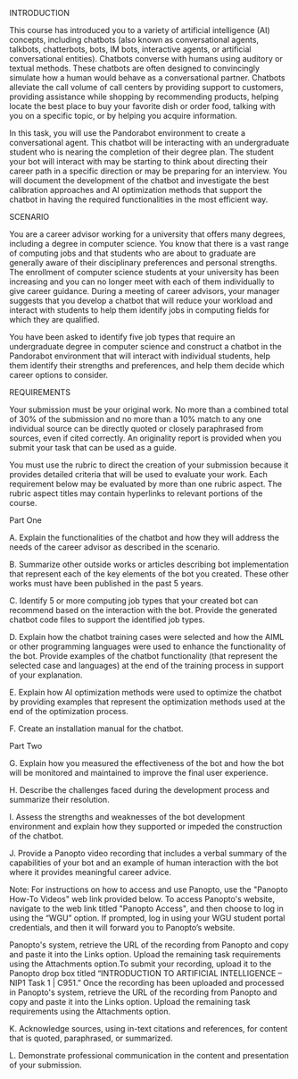 INTRODUCTION

This course has introduced you to a variety of artificial intelligence (AI) concepts, including chatbots (also known as conversational agents, talkbots, chatterbots, bots, IM bots, interactive agents, or artificial conversational entities). Chatbots converse with humans using auditory or textual methods. These chatbots are often designed to convincingly simulate how a human would behave as a conversational partner. Chatbots alleviate the call volume of call centers by providing support to customers, providing assistance while shopping by recommending products, helping locate the best place to buy your favorite dish or order food, talking with you on a specific topic, or by helping you acquire information.


In this task, you will use the Pandorabot environment to create a conversational agent. This chatbot will be interacting with an undergraduate student who is nearing the completion of their degree plan. The student your bot will interact with may be starting to think about directing their career path in a specific direction or may be preparing for an interview. You will document the development of the chatbot and investigate the best calibration approaches and AI optimization methods that support the chatbot in having the required functionalities in the most efficient way.

SCENARIO

You are a career advisor working for a university that offers many degrees, including a degree in computer science. You know that there is a vast range of computing jobs and that students who are about to graduate are generally aware of their disciplinary preferences and personal strengths. The enrollment of computer science students at your university has been increasing and you can no longer meet with each of them individually to give career guidance. During a meeting of career advisors, your manager suggests that you develop a chatbot that will reduce your workload and interact with students to help them identify jobs in computing fields for which they are qualified.


You have been asked to identify five job types that require an undergraduate degree in computer science and construct a chatbot in the Pandorabot environment that will interact with individual students, help them identify their strengths and preferences, and help them decide which career options to consider.

REQUIREMENTS

Your submission must be your original work. No more than a combined total of 30% of the submission and no more than a 10% match to any one individual source can be directly quoted or closely paraphrased from sources, even if cited correctly. An originality report is provided when you submit your task that can be used as a guide.


You must use the rubric to direct the creation of your submission because it provides detailed criteria that will be used to evaluate your work. Each requirement below may be evaluated by more than one rubric aspect. The rubric aspect titles may contain hyperlinks to relevant portions of the course.


Part One

A.  Explain the functionalities of the chatbot and how they will address the needs of the career advisor as described in the scenario.


B.  Summarize other outside works or articles describing bot implementation that represent each of the key elements of the bot you created. These other works must have been published in the past 5 years.


C.  Identify 5 or more computing job types that your created bot can recommend based on the interaction with the bot. Provide the generated chatbot code files to support the identified job types.
 

D.  Explain how the chatbot training cases were selected and how the AIML or other programming languages were used to enhance the functionality of the bot. Provide examples of the chatbot functionality (that represent the selected case and languages) at the end of the training process in support of your explanation.


E.  Explain how AI optimization methods were used to optimize the chatbot by providing examples that represent the optimization methods used at the end of the optimization process.


F.  Create an installation manual for the chatbot.


Part Two 

G.  Explain how you measured the effectiveness of the bot and how the bot will be monitored and maintained to improve the final user experience.


H.  Describe the challenges faced during the development process and summarize their resolution. 


I.  Assess the strengths and weaknesses of the bot development environment and explain how they supported or impeded the construction of the chatbot. 


J.  Provide a Panopto video recording that includes a verbal summary of the capabilities of your bot and an example of human interaction with the bot where it provides meaningful career advice. 


Note: For instructions on how to access and use Panopto, use the "Panopto How-To Videos" web link provided below. To access Panopto's website, navigate to the web link titled "Panopto Access", and then choose to log in using the “WGU” option. If prompted, log in using your WGU student portal credentials, and then it will forward you to Panopto’s website.


Panopto's system, retrieve the URL of the recording from Panopto and copy and paste it into the Links option. Upload the remaining task requirements using the Attachments option.To submit your recording, upload it to the Panopto drop box titled “INTRODUCTION TO ARTIFICIAL INTELLIGENCE – NIP1 Task 1 | C951.” Once the recording has been uploaded and processed in Panopto's system, retrieve the URL of the recording from Panopto and copy and paste it into the Links option. Upload the remaining task requirements using the Attachments option. 


K.  Acknowledge sources, using in-text citations and references, for content that is quoted, paraphrased, or summarized. 


L.  Demonstrate professional communication in the content and presentation of your submission.

